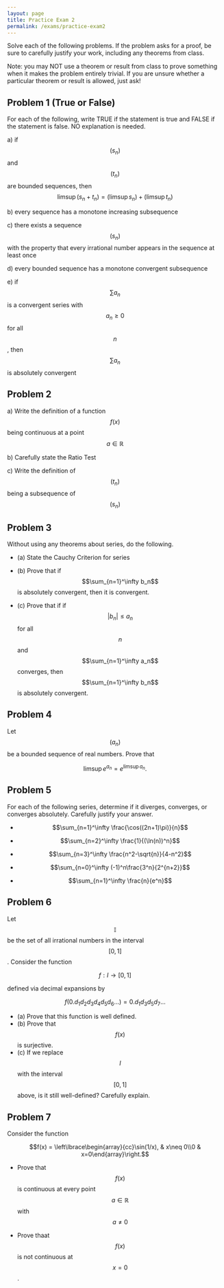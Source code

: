 ```yaml
---
layout: page
title: Practice Exam 2
permalink: /exams/practice-exam2
---
```


Solve each of the following problems.
If the problem asks for a proof, be sure to carefully justify your work, including any theorems from class.

Note: you may NOT use a theorem or result from class to prove something when it makes the problem entirely trivial.  If you are unsure whether a particular theorem or result is allowed, just ask!

## Problem 1 (True or False)
For each of the following, write TRUE if the statement is true and FALSE if the statement is false.  NO explanation is needed.

a) if $$(s_n)$$ and $$(t_n)$$ are bounded sequences, then $$\limsup(s_n+t_n) = (\limsup s_n) + (\limsup t_n)$$

b) every sequence has a monotone increasing subsequence

c) there exists a sequence $$(s_n)$$ with the property that every irrational number appears in the sequence at least once

d) every bounded sequence has a monotone convergent subsequence

e) if $$\sum a_n$$ is a convergent series with $$a_n \geq 0$$ for all $$n$$, then $$\sum a_n$$ is absolutely convergent

## Problem 2

a) Write the definition of a function $$f(x)$$ being continuous at a point $$a\in\mathbb{R}$$

b) Carefully state the Ratio Test

c) Write the definition of $$(t_n)$$ being a subsequence of $$(s_n)$$

## Problem 3

Without using any theorems about series, do the following.

* (a) State the Cauchy Criterion for series

* (b) Prove that if $$\sum_{n=1}^\infty b_n$$ is absolutely convergent, then it is convergent.

* (c) Prove that if if $$\lvert b_n\rvert\leq a_n$$ for all $$n$$ and $$\sum_{n=1}^\infty a_n$$ converges, then $$\sum_{n=1}^\infty b_n$$ is absolutely convergent.


## Problem 4

Let $$(a_n)$$ be a bounded sequence of real numbers.  Prove that

$$\limsup e^{a_n} = e^{\limsup a_n}.$$

## Problem 5

For each of the following series, determine if it diverges, converges, or converges absolutely.
Carefully justify your answer.

* $$\sum_{n=1}^\infty \frac{\cos((2n+1)\pi)}{n}$$

* $$\sum_{n=2}^\infty \frac{1}{(\ln(n))^n}$$

* $$\sum_{n=3}^\infty \frac{n^2-\sqrt{n}}{4-n^2}$$

* $$\sum_{n=0}^\infty (-1)^n\frac{3^n}{2^{n+2}}$$

* $$\sum_{n=1}^\infty \frac{n}{e^n}$$


## Problem 6

Let $$\mathbb{I}$$ be the set of all irrational numbers in the interval $$[0,1]$$.
Consider the function

$$f: I\rightarrow [0,1]$$

defined via decimal expansions by

$$f(0.d_1d_2d_3d_4d_5d_6\dots) = 0.d_1d_3d_5d_7\dots$$

* (a) Prove that this function is well defined.
* (b) Prove that $$f(x)$$ is surjective.
* (c) If we replace $$I$$ with the interval $$[0,1]$$ above, is it still well-defined? Carefully explain.

## Problem 7

Consider the function

$$f(x) = \left\lbrace\begin{array}{cc}\sin(1/x), & x\neq 0\\0 & x=0\end{array}\right.$$

* Prove that $$f(x)$$ is continuous at every point $$a\in\mathbb R$$ with $$a\neq 0$$

* Prove thaat $$f(x)$$ is not continuous at $$x=0$$.

